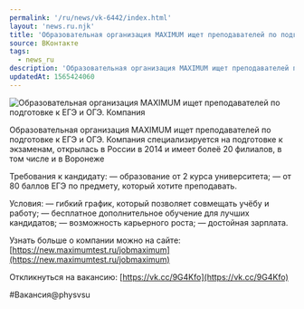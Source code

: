 ```yaml
---
permalink: '/ru/news/vk-6442/index.html'
layout: 'news.ru.njk'
title: 'Образовательная организация MAXIMUM ищет преподавателей по подготовке к ЕГЭ и ОГЭ.'
source: ВКонтакте
tags:
  - news_ru
description: 'Образовательная организация MAXIMUM ищет преподавателей по подготовке к ЕГЭ и ОГЭ.'
updatedAt: 1565424060
---
```

![Образовательная организация MAXIMUM ищет преподавателей по подготовке к ЕГЭ и ОГЭ. Компания](https://sun9-29.userapi.com/impf/c850232/v850232367/1ba2d4/9NFNXNqzo7I.jpg?size=1280x853&quality=96&proxy=1&sign=2cfee0ead16161eb03f383192a3fc7a3&c_uniq_tag=pagT-a_SWkesS2RIvVIWW6f29t94rhGzP-MW2ScqtHM&type=album)

Образовательная организация MAXIMUM ищет преподавателей по подготовке к ЕГЭ и ОГЭ. Компания специализируется на подготовке к экзаменам, открылась в России в 2014 и имеет болеё 20 филиалов, в том числе и в Воронеже

Требования к кандидату:
— образование от 2 курса университета;
— от 80 баллов ЕГЭ по предмету, который хотите преподавать.

Условия:
— гибкий график, который позволяет совмещать учёбу и работу;
— бесплатное дополнительное обучение для лучших кандидатов;
— возможность карьерного роста;
— достойная зарплата.

Узнать больше о компании можно на сайте: [https://new.maximumtest.ru/jobmaximum](https://new.maximumtest.ru/jobmaximum)

Откликнуться на вакансию: [https://vk.cc/9G4Kfo](https://vk.cc/9G4Kfo)

#Вакансия@physvsu
